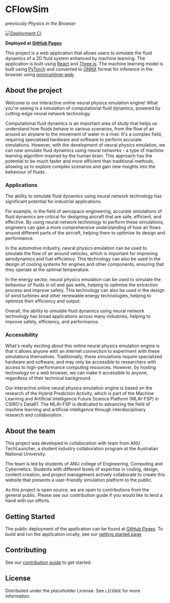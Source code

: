 # CFlowSim
previously *Physics in the Browser*

[![Deployment CI](https://github.com/techlauncher-mlai-edge-physics/techlauncher-mlai-edge-physics.github.io/actions/workflows/main.yml/badge.svg)](https://github.com/techlauncher-mlai-edge-physics/techlauncher-mlai-edge-physics.github.io/actions/workflows/main.yml)

**Deployed at [GitHub Pages](https://techlauncher-mlai-edge-physics.github.io)**

This project is a web application that allows users to simulate the fluid dynamics of a 2D fluid system enhanced by machine learning. The application is built using [React](https://reactjs.org/) and [Three.js](https://threejs.org/). The machine learning model is built using [PyTorch](https://pytorch.org/) and converted to [ONNX](https://onnx.ai/) format for inference in the browser using [onnxruntime-web](https://npmjs.com/package/onnxruntime-web).

## About the project

Welcome to our interactive online neural physics emulation engine! What you're seeing is a simulation of computational fluid dynamics, powered by cutting-edge neural network technology.

Computational fluid dynamics is an important area of study that helps us understand how fluids behave in various scenarios, from the flow of air around an airplane to the movement of water in a river. It's a complex field, requiring specialised hardware and software to perform accurate simulations.
However, with the development of neural physics emulation, we can now simulate fluid dynamics using neural networks - a type of machine learning algorithm inspired by the human brain. This approach has the potential to be much faster and more efficient than traditional methods, allowing us to explore complex scenarios and gain new insights into the behaviour of fluids.

### Applications

The ability to simulate fluid dynamics using neural network technology has significant potential for industrial applications.

For example, in the field of aerospace engineering, accurate simulations of fluid dynamics are critical for designing aircraft that are safe, efficient, and effective. By using neural network technology to perform these simulations, engineers can gain a more comprehensive understanding of how air flows around different parts of the aircraft, helping them to optimise its design and performance.

In the automotive industry, neural physics emulation can be used to simulate the flow of air around vehicles, which is important for improving aerodynamics and fuel efficiency. This technology can also be used in the design of cooling systems for engines and other components, ensuring that they operate at the optimal temperature.

In the energy sector, neural physics emulation can be used to simulate the behaviour of fluids in oil and gas wells, helping to optimise the extraction process and improve safety. This technology can also be used in the design of wind turbines and other renewable energy technologies, helping to optimize their efficiency and output.

Overall, the ability to simulate fluid dynamics using neural network technology has broad applications across many industries, helping to improve safety, efficiency, and performance.

### Accessibility

What's really exciting about this online neural physics emulation engine is that it allows anyone with an internet connection to experiment with these simulations themselves. Traditionally, these simulations require specialized hardware and software, and may only be accessible to researchers with access to high-performance computing resources. However, by hosting technology on a web browser, we can make it accessible to anyone, regardless of their technical background.

Our interactive online neural physics emulation engine is based on the research of the Hybrid Prediction Activity, which is part of the Machine Learning and Artificial Intelligence Future Science Platform (MLAI-FSP) in CSIRO's Data61. The MLAI-FSP is dedicated to advancing the field of machine learning and artificial intelligence through interdisciplinary research and collaboration.

## About the team

This project was developed in collaboration with team from ANU TechLauncher, a student industry collaboration program at the Australian National University.

The team is led by students of ANU college of Engineering, Computing and Cybernetics. Students with different levels of expertise in coding, design, content creation, and project management actively collaborate to create this website that presents a user-friendly simulation platform to the public.

As this project is open source, we are open to contributions from the general public. Please see our contribution guide if you would like to lend a hand with our efforts.

## Getting Started

The public deployment of the application can be found at [GitHub Pages](https://techlauncher-mlai-edge-physics.github.io). 
To build and run the application locally, see our [getting started page](docs/gettingstarted.md)

## Contributing

See our [contribution guide](CONTRIBUTION.md) to get started.

## License

Distributed under the _placeholder_ License. See `LICENSE` for more information.
